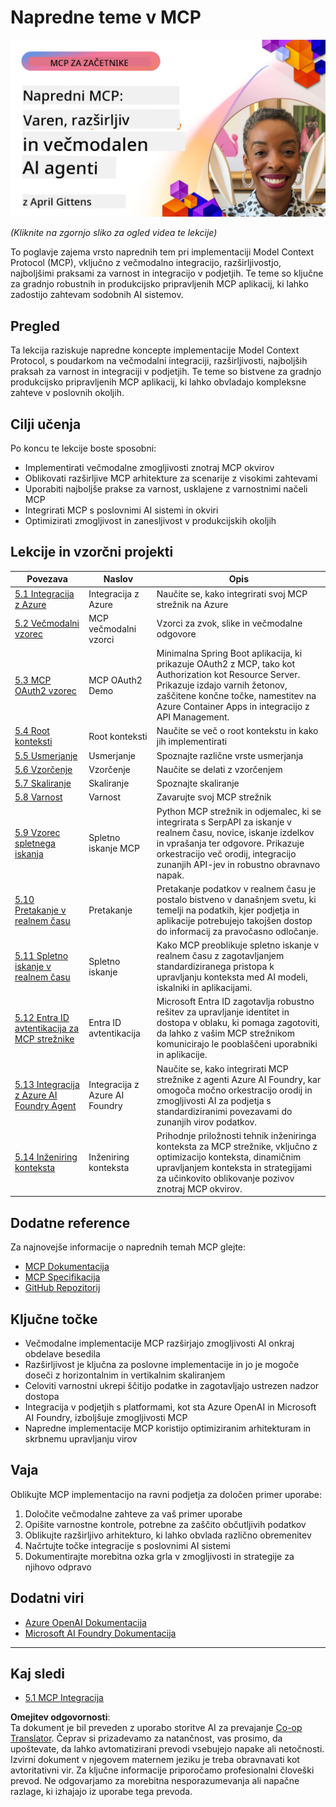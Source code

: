 <!--
CO_OP_TRANSLATOR_METADATA:
{
  "original_hash": "d204bc94ea6027d06a703b21b711ca57",
  "translation_date": "2025-08-18T22:27:18+00:00",
  "source_file": "05-AdvancedTopics/README.md",
  "language_code": "sl"
}
-->
# Napredne teme v MCP

[![Napredni MCP: Varnostni, razširljivi in večmodalni AI agenti](../../../translated_images/06.42259eaf91fccfc6d06ef1c126c9db04bbff9e5f60a87b782a2ec2616163142f.sl.png)](https://youtu.be/4yjmGvJzYdY)

_(Kliknite na zgornjo sliko za ogled videa te lekcije)_

To poglavje zajema vrsto naprednih tem pri implementaciji Model Context Protocol (MCP), vključno z večmodalno integracijo, razširljivostjo, najboljšimi praksami za varnost in integracijo v podjetjih. Te teme so ključne za gradnjo robustnih in produkcijsko pripravljenih MCP aplikacij, ki lahko zadostijo zahtevam sodobnih AI sistemov.

## Pregled

Ta lekcija raziskuje napredne koncepte implementacije Model Context Protocol, s poudarkom na večmodalni integraciji, razširljivosti, najboljših praksah za varnost in integraciji v podjetjih. Te teme so bistvene za gradnjo produkcijsko pripravljenih MCP aplikacij, ki lahko obvladajo kompleksne zahteve v poslovnih okoljih.

## Cilji učenja

Po koncu te lekcije boste sposobni:

- Implementirati večmodalne zmogljivosti znotraj MCP okvirov
- Oblikovati razširljive MCP arhitekture za scenarije z visokimi zahtevami
- Uporabiti najboljše prakse za varnost, usklajene z varnostnimi načeli MCP
- Integrirati MCP s poslovnimi AI sistemi in okviri
- Optimizirati zmogljivost in zanesljivost v produkcijskih okoljih

## Lekcije in vzorčni projekti

| Povezava | Naslov | Opis |
|----------|--------|------|
| [5.1 Integracija z Azure](./mcp-integration/README.md) | Integracija z Azure | Naučite se, kako integrirati svoj MCP strežnik na Azure |
| [5.2 Večmodalni vzorec](./mcp-multi-modality/README.md) | MCP večmodalni vzorci | Vzorci za zvok, slike in večmodalne odgovore |
| [5.3 MCP OAuth2 vzorec](../../../05-AdvancedTopics/mcp-oauth2-demo) | MCP OAuth2 Demo | Minimalna Spring Boot aplikacija, ki prikazuje OAuth2 z MCP, tako kot Authorization kot Resource Server. Prikazuje izdajo varnih žetonov, zaščitene končne točke, namestitev na Azure Container Apps in integracijo z API Management. |
| [5.4 Root konteksti](./mcp-root-contexts/README.md) | Root konteksti | Naučite se več o root kontekstu in kako jih implementirati |
| [5.5 Usmerjanje](./mcp-routing/README.md) | Usmerjanje | Spoznajte različne vrste usmerjanja |
| [5.6 Vzorčenje](./mcp-sampling/README.md) | Vzorčenje | Naučite se delati z vzorčenjem |
| [5.7 Skaliranje](./mcp-scaling/README.md) | Skaliranje | Spoznajte skaliranje |
| [5.8 Varnost](./mcp-security/README.md) | Varnost | Zavarujte svoj MCP strežnik |
| [5.9 Vzorec spletnega iskanja](./web-search-mcp/README.md) | Spletno iskanje MCP | Python MCP strežnik in odjemalec, ki se integrirata s SerpAPI za iskanje v realnem času, novice, iskanje izdelkov in vprašanja ter odgovore. Prikazuje orkestracijo več orodij, integracijo zunanjih API-jev in robustno obravnavo napak. |
| [5.10 Pretakanje v realnem času](./mcp-realtimestreaming/README.md) | Pretakanje | Pretakanje podatkov v realnem času je postalo bistveno v današnjem svetu, ki temelji na podatkih, kjer podjetja in aplikacije potrebujejo takojšen dostop do informacij za pravočasno odločanje. |
| [5.11 Spletno iskanje v realnem času](./mcp-realtimesearch/README.md) | Spletno iskanje | Kako MCP preoblikuje spletno iskanje v realnem času z zagotavljanjem standardiziranega pristopa k upravljanju konteksta med AI modeli, iskalniki in aplikacijami. |
| [5.12 Entra ID avtentikacija za MCP strežnike](./mcp-security-entra/README.md) | Entra ID avtentikacija | Microsoft Entra ID zagotavlja robustno rešitev za upravljanje identitet in dostopa v oblaku, ki pomaga zagotoviti, da lahko z vašim MCP strežnikom komunicirajo le pooblaščeni uporabniki in aplikacije. |
| [5.13 Integracija z Azure AI Foundry Agent](./mcp-foundry-agent-integration/README.md) | Integracija z Azure AI Foundry | Naučite se, kako integrirati MCP strežnike z agenti Azure AI Foundry, kar omogoča močno orkestracijo orodij in zmogljivosti AI za podjetja s standardiziranimi povezavami do zunanjih virov podatkov. |
| [5.14 Inženiring konteksta](./mcp-contextengineering/README.md) | Inženiring konteksta | Prihodnje priložnosti tehnik inženiringa konteksta za MCP strežnike, vključno z optimizacijo konteksta, dinamičnim upravljanjem konteksta in strategijami za učinkovito oblikovanje pozivov znotraj MCP okvirov. |

## Dodatne reference

Za najnovejše informacije o naprednih temah MCP glejte:
- [MCP Dokumentacija](https://modelcontextprotocol.io/)
- [MCP Specifikacija](https://spec.modelcontextprotocol.io/)
- [GitHub Repozitorij](https://github.com/modelcontextprotocol)

## Ključne točke

- Večmodalne implementacije MCP razširjajo zmogljivosti AI onkraj obdelave besedila
- Razširljivost je ključna za poslovne implementacije in jo je mogoče doseči z horizontalnim in vertikalnim skaliranjem
- Celoviti varnostni ukrepi ščitijo podatke in zagotavljajo ustrezen nadzor dostopa
- Integracija v podjetjih s platformami, kot sta Azure OpenAI in Microsoft AI Foundry, izboljšuje zmogljivosti MCP
- Napredne implementacije MCP koristijo optimiziranim arhitekturam in skrbnemu upravljanju virov

## Vaja

Oblikujte MCP implementacijo na ravni podjetja za določen primer uporabe:

1. Določite večmodalne zahteve za vaš primer uporabe
2. Opišite varnostne kontrole, potrebne za zaščito občutljivih podatkov
3. Oblikujte razširljivo arhitekturo, ki lahko obvlada različno obremenitev
4. Načrtujte točke integracije s poslovnimi AI sistemi
5. Dokumentirajte morebitna ozka grla v zmogljivosti in strategije za njihovo odpravo

## Dodatni viri

- [Azure OpenAI Dokumentacija](https://learn.microsoft.com/en-us/azure/ai-services/openai/)
- [Microsoft AI Foundry Dokumentacija](https://learn.microsoft.com/en-us/ai-services/)

---

## Kaj sledi

- [5.1 MCP Integracija](./mcp-integration/README.md)

**Omejitev odgovornosti**:  
Ta dokument je bil preveden z uporabo storitve AI za prevajanje [Co-op Translator](https://github.com/Azure/co-op-translator). Čeprav si prizadevamo za natančnost, vas prosimo, da upoštevate, da lahko avtomatizirani prevodi vsebujejo napake ali netočnosti. Izvirni dokument v njegovem maternem jeziku je treba obravnavati kot avtoritativni vir. Za ključne informacije priporočamo profesionalni človeški prevod. Ne odgovarjamo za morebitna nesporazumevanja ali napačne razlage, ki izhajajo iz uporabe tega prevoda.